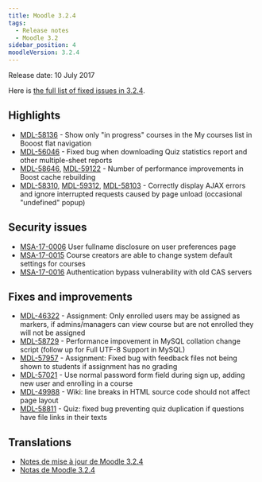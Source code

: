 ```yaml
---
title: Moodle 3.2.4
tags:
  - Release notes
  - Moodle 3.2
sidebar_position: 4
moodleVersion: 3.2.4
---
```

Release date: 10 July 2017

Here is [the full list of fixed issues in 3.2.4](https://moodle.atlassian.net/secure/IssueNavigator!executeAdvanced.jspa?jqlQuery=project+%3D+mdl+AND+resolution+%3D+fixed+AND+fixVersion+in+%28%223.2.4%22%29+ORDER+BY+priority+DESC&runQuery=true&clear=true).

## Highlights

- [MDL-58136](https://moodle.atlassian.net/browse/MDL-58136) - Show only "in progress" courses in the My courses list in Booost flat navigation
- [MDL-56046](https://moodle.atlassian.net/browse/MDL-56046) - Fixed bug when downloading Quiz statistics report and other multiple-sheet reports
- [MDL-58646](https://moodle.atlassian.net/browse/MDL-58646), [MDL-59122](https://moodle.atlassian.net/browse/MDL-59122) - Number of performance improvements in Boost cache rebuilding
- [MDL-58310](https://moodle.atlassian.net/browse/MDL-58310), [MDL-59312](https://moodle.atlassian.net/browse/MDL-59312), [MDL-58103](https://moodle.atlassian.net/browse/MDL-58103) - Correctly display AJAX errors and ignore interrupted requests caused by page unload (occasional "undefined" popup)

## Security issues

- [MSA-17-0006](https://moodle.org/mod/forum/discuss.php?d=355554) User fullname disclosure on user preferences page
- [MSA-17-0015](https://moodle.org/mod/forum/discuss.php?d=355556) Course creators are able to change system default settings for courses
- [MSA-17-0016](https://moodle.org/mod/forum/discuss.php?d=355557) Authentication bypass vulnerability with old CAS servers

## Fixes and improvements

- [MDL-46322](https://moodle.atlassian.net/browse/MDL-46322) - Assignment: Only enrolled users may be assigned as markers, if admins/managers can view course but are not enrolled they will not be assigned
- [MDL-58729](https://moodle.atlassian.net/browse/MDL-58729) - Performance impovement in MySQL collation change script (follow up for Full UTF-8 Support in MySQL)
- [MDL-57957](https://moodle.atlassian.net/browse/MDL-57957) - Assignment: Fixed bug with feedback files not being shown to students if assignment has no grading
- [MDL-57021](https://moodle.atlassian.net/browse/MDL-57021) - Use normal password form field during sign up, adding new user and enrolling in a course
- [MDL-49988](https://moodle.atlassian.net/browse/MDL-49988) - Wiki: line breaks in HTML source code should not affect page layout
- [MDL-58811](https://moodle.atlassian.net/browse/MDL-58811) - Quiz: fixed bug preventing quiz duplication if questions have file links in their texts

## Translations

- [Notes de mise à jour de Moodle 3.2.4](https://docs.moodle.org/fr/Notes_de_mise_à_jour_de_Moodle_3.2.4)
- [Notas de Moodle 3.2.4](https://docs.moodle.org/es/Notas_de_Moodle_3.2.4)
